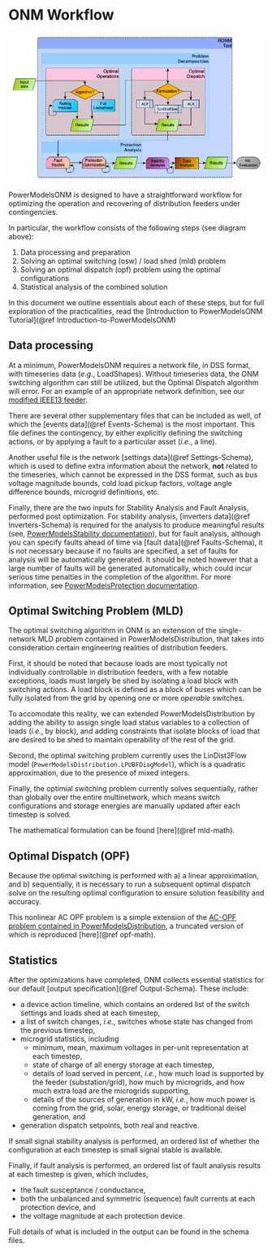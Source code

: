 # ONM Workflow

![ONM Workflow Diagram](../assets/onm_process_flow_v4.png)

PowerModelsONM is designed to have a straightforward workflow for optimizing the operation and recovering of distribution feeders under contingencies.

In particular, the workflow consists of the following steps (see diagram above):

1. Data processing and preparation
1. Solving an optimal switching (osw) / load shed (mld) problem
1. Solving an optimal dispatch (opf) problem using the optimal configurations
1. Statistical analysis of the combined solution

In this document we outline essentials about each of these steps, but for full exploration of the practicalities, read the [Introduction to PowerModelsONM Tutorial](@ref Introduction-to-PowerModelsONM)

## Data processing

At a minimum, PowerModelsONM requires a network file, in DSS format, with timeseries data (_e.g._, LoadShapes). Without timeseries data, the ONM switching algorithm can still be utilized, but the Optimal Dispatch algorithm will error. For an example of an appropriate network definition, see our [modified IEEE13 feeder](https://github.com/lanl-ansi/PowerModelsONM.jl/blob/main/test/data/ieee13_feeder.dss).

There are several other supplementary files that can be included as well, of which the [events data](@ref Events-Schema) is the most important. This file defines the contingency, by either explicitly defining the switching actions, or by applying a fault to a particular asset (_i.e._, a line).

Another useful file is the network [settings data](@ref Settings-Schema), which is used to define extra information about the network, **not** related to the timeseries, which cannot be expressed in the DSS format, such as bus voltage magnitude bounds, cold load pickup factors, voltage angle difference bounds, microgrid definitions, etc.

Finally, there are the two inputs for Stability Analysis and Fault Analysis, performed post optimization. For stability analysis, [inverters data](@ref Inverters-Schema) is required for the analysis to produce meaningful results (see, [PowerModelsStability documentation](https://github.com/lanl-ansi/PowerModelsStability.jl)), but for fault analysis, although you can specify faults ahead of time via [fault data](@ref Faults-Schema), it is not necessary because if no faults are specified, a set of faults for analysis will be automatically generated. It should be noted however that a large number of faults will be generated automatically, which could incur serious time penalties in the completion of the algorithm. For more information, see [PowerModelsProtection documentation](https://github.com/lanl-ansi/PowerModelsProtection.jl).

## Optimal Switching Problem (MLD)

The optimal switching algorithm in ONM is an extension of the single-network MLD problem contained in PowerModelsDistribution, that takes into consideration certain engineering realities of distribution feeders.

First, it should be noted that because loads are most typically not individually controllable in distribution feeders, with a few notable exceptions, loads must largely be shed by isolating a load block with switching actions. A load block is defined as a block of buses which can be fully isolated from the grid by opening one or more _operable_ switches.

To accomodate this reality, we can extended PowerModelsDistribution by adding the ability to assign single load status variables to a collection of loads (_i.e._, by block), and adding constraints that isolate blocks of load that are desired to be shed to maintain operability of the rest of the grid.

Second, the optimal switching problem currently uses the LinDist3Flow model (`PowerModelsDistribution.LPUBFDiagModel`), which is a quadratic approximation, due to the presence of mixed integers.

Finally, the optimial switching problem currently solves sequentially, rather than globally over the entire multinetwork, which means switch configurations and storage energies are manually updated after each timestep is solved.

The mathematical formulation can be found [here](@ref mld-math).

## Optimal Dispatch (OPF)

Because the optimal switching is performed with a) a linear approximation, and b) sequentially, it is necessary to run a subsequent optimal dispatch solve on the resulting optimal configuration to ensure solution feasibility and accuracy.

This nonlinear AC OPF problem is a simple extension of the [AC-OPF problem contained in PowerModelsDistribution](https://lanl-ansi.github.io/PowerModelsDistribution.jl/stable/manual/math-model.html#Unbalanced-AC-Optimal-Power-Flow), a truncated version of which is reproduced [here](@ref opf-math).

## Statistics

After the optimizations have completed, ONM collects essential statistics for our default [output specification](@ref Output-Schema). These include:

- a device action timeline, which contains an ordered list of the switch settings and loads shed at each timestep,
- a list of switch changes, _i.e._, switches whose state has changed from the previous timestep,
- microgrid statistics, including
  - minimum, mean, maximum voltages in per-unit representation at each timestep,
  - state of charge of all energy storage at each timestep,
  - details of load served in percent, _i.e._, how much load is supported by the feeder (substation/grid), how much by microgrids, and how much extra load are the microgrids supporting,
  - details of the sources of generation in kW, _i.e._, how much power is coming from the grid, solar, energy storage, or traditional deisel generation, and
- generation dispatch setpoints, both real and reactive.

If small signal stability analysis is performed, an ordered list of whether the configuration at each timestep is small signal stable is available.

Finally, if fault analysis is performed, an ordered list of fault analysis results at each timestep is given, which includes,

- the fault susceptance / conductance,
- both the unbalanced and symmetric (sequence) fault currents at each protection device, and
- the voltage magnitude at each protection device.

Full details of what is included in the output can be found in the schema files.
